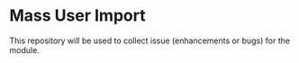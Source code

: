 # Mass User Import

This repository will be used to collect issue (enhancements or bugs) for the module.
